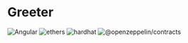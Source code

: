 # Greeter

![Angular](https://img.shields.io/badge/Angular-v15.1.3-blue)
![ethers](https://img.shields.io/badge/ethers-v5.7.2-blue)
![hardhat](https://img.shields.io/badge/hardhat-v2.12.6-blue)
![@openzeppelin/contracts](https://img.shields.io/badge/@openzeppelin/contracts-v4.8.1-blue)


